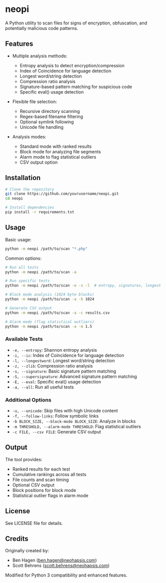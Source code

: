 # neopi

A Python utility to scan files for signs of encryption, obfuscation, and potentially malicious code patterns.

## Features

- Multiple analysis methods:
  - Entropy analysis to detect encryption/compression
  - Index of Coincidence for language detection
  - Longest word/string detection
  - Compression ratio analysis
  - Signature-based pattern matching for suspicious code
  - Specific eval() usage detection

- Flexible file selection:
  - Recursive directory scanning
  - Regex-based filename filtering
  - Optional symlink following
  - Unicode file handling

- Analysis modes:
  - Standard mode with ranked results
  - Block mode for analyzing file segments
  - Alarm mode to flag statistical outliers
  - CSV output option

## Installation

```bash
# Clone the repository
git clone https://github.com/yourusername/neopi.git
cd neopi

# Install dependencies
pip install -r requirements.txt
```

## Usage

Basic usage:
```bash
python -m neopi /path/to/scan "*.php"
```

Common options:
```bash
# Run all tests
python -m neopi /path/to/scan -a

# Run specific tests
python -m neopi /path/to/scan -e -s -l  # entropy, signatures, longest word

# Block mode analysis (1024 byte blocks)
python -m neopi /path/to/scan -a -b 1024

# Generate CSV output
python -m neopi /path/to/scan -a -c results.csv

# Alarm mode (flag statistical outliers)
python -m neopi /path/to/scan -a -m 1.5
```

### Available Tests

- `-e, --entropy`: Shannon entropy analysis
- `-i, --ic`: Index of Coincidence for language detection
- `-l, --longestword`: Longest word/string detection
- `-z, --zlib`: Compression ratio analysis
- `-s, --signature`: Basic signature pattern matching
- `-S, --supersignature`: Advanced signature pattern matching
- `-E, --eval`: Specific eval() usage detection
- `-a, --all`: Run all useful tests

### Additional Options

- `-u, --unicode`: Skip files with high Unicode content
- `-f, --follow-links`: Follow symbolic links
- `-b BLOCK_SIZE, --block-mode BLOCK_SIZE`: Analyze in blocks
- `-m THRESHOLD, --alarm-mode THRESHOLD`: Flag statistical outliers
- `-c FILE, --csv FILE`: Generate CSV output

## Output

The tool provides:
- Ranked results for each test
- Cumulative rankings across all tests
- File counts and scan timing
- Optional CSV output
- Block positions for block mode
- Statistical outlier flags in alarm mode

## License

See LICENSE file for details.

## Credits

Originally created by:
- Ben Hagen (ben.hagen@neohapsis.com)
- Scott Behrens (scott.behrens@neohapsis.com)

Modified for Python 3 compatibility and enhanced features.
